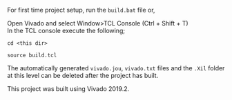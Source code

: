 For first time project setup, run the `build.bat` file or,

Open Vivado and select Window>TCL Console (Ctrl + Shift + T)
<br>
In the TCL console execute the following;

```
cd <this dir>
```

```
source build.tcl
```

The automatically generated `vivado.jou`, `vivado.txt` files and the `.Xil` folder at this level can be deleted after the project has built.

This project was built using Vivado 2019.2.